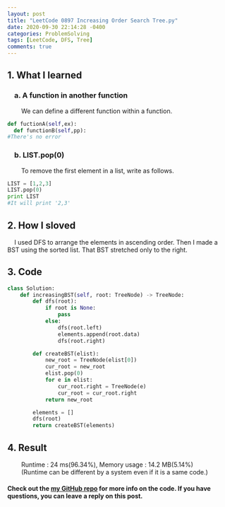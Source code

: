 ```yaml
---
layout: post
title: "LeetCode 0897 Increasing Order Search Tree.py"
date: 2020-09-30 22:14:28 -0400
categories: ProblemSolving
tags: [LeetCode, DFS, Tree]
comments: true
---
```


## 1. What I learned
### &nbsp;&nbsp;&nbsp;&nbsp;a. A function in another function
&nbsp;&nbsp;&nbsp;&nbsp;&nbsp;&nbsp;&nbsp;&nbsp;We can define a different function within a function.
```python
def fuctionA(self,ex):
  def functionB(self,pp):
#There's no error
```

### &nbsp;&nbsp;&nbsp;&nbsp;b. LIST.pop(0)
&nbsp;&nbsp;&nbsp;&nbsp;&nbsp;&nbsp;&nbsp;&nbsp;To remove the first element in a list, write as follows.
```python
LIST = [1,2,3]
LIST.pop(0)
print LIST
#It will print '2,3'
```

## 2. How I sloved
&nbsp;&nbsp;&nbsp;&nbsp;I used DFS to arrange the elements in ascending order. Then I made a BST using the sorted list. That BST stretched only to the right.

## 3. Code
```python
class Solution:
    def increasingBST(self, root: TreeNode) -> TreeNode:
        def dfs(root):
            if root is None:
                pass
            else:
                dfs(root.left)
                elements.append(root.data)
                dfs(root.right)

        def createBST(elist):
            new_root = TreeNode(elist[0])
            cur_root = new_root
            elist.pop(0)
            for e in elist:
                cur_root.right = TreeNode(e)
                cur_root = cur_root.right
            return new_root

        elements = []
        dfs(root)
        return createBST(elements)
```

## 4. Result
&nbsp;&nbsp;&nbsp;&nbsp;&nbsp;&nbsp;&nbsp;&nbsp;Runtime : 24 ms(96.34%), Memory usage : 14.2 MB(5.14%)  
&nbsp;&nbsp;&nbsp;&nbsp;&nbsp;&nbsp;&nbsp;&nbsp;(Runtime can be different by a system even if it is a same code.)

#### Check out the [my GitHub repo][hyuk-gh] for more info on the code. If you have questions, you can leave a reply on this post.

[hyuk-gh]:   https://github.com/dlgur1994/StudyAlgorithms
